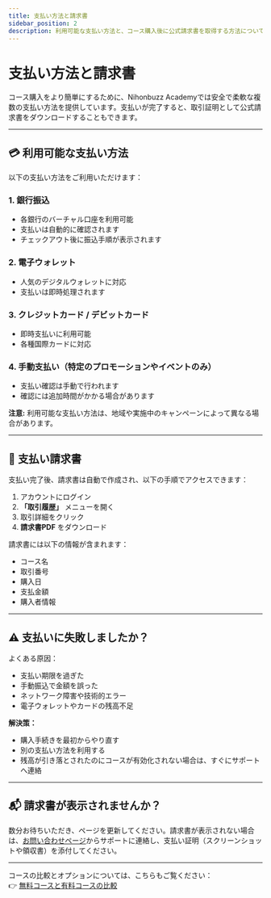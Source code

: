 ```yaml
---
title: 支払い方法と請求書
sidebar_position: 2
description: 利用可能な支払い方法と、コース購入後に公式請求書を取得する方法についての詳細情報。
---
```


# 支払い方法と請求書

コース購入をより簡単にするために、Nihonbuzz Academyでは安全で柔軟な複数の支払い方法を提供しています。支払いが完了すると、取引証明として公式請求書をダウンロードすることもできます。

---

## 💳 利用可能な支払い方法

以下の支払い方法をご利用いただけます：

### 1. 銀行振込
- 各銀行のバーチャル口座を利用可能
- 支払いは自動的に確認されます
- チェックアウト後に振込手順が表示されます

### 2. 電子ウォレット
- 人気のデジタルウォレットに対応
- 支払いは即時処理されます

### 3. クレジットカード / デビットカード
- 即時支払いに利用可能
- 各種国際カードに対応

### 4. 手動支払い（特定のプロモーションやイベントのみ）
- 支払い確認は手動で行われます
- 確認には追加時間がかかる場合があります

**注意:** 利用可能な支払い方法は、地域や実施中のキャンペーンによって異なる場合があります。

---

## 🧾 支払い請求書

支払い完了後、請求書は自動で作成され、以下の手順でアクセスできます：

1. アカウントにログイン
2. **「取引履歴」** メニューを開く
3. 取引詳細をクリック
4. **請求書PDF** をダウンロード

請求書には以下の情報が含まれます：
- コース名
- 取引番号
- 購入日
- 支払金額
- 購入者情報

---

## ⚠️ 支払いに失敗しましたか？

よくある原因：
- 支払い期限を過ぎた
- 手動振込で金額を誤った
- ネットワーク障害や技術的エラー
- 電子ウォレットやカードの残高不足

**解決策：**
- 購入手続きを最初からやり直す
- 別の支払い方法を利用する
- 残高が引き落とされたのにコースが有効化されない場合は、すぐにサポートへ連絡

---

## 📬 請求書が表示されませんか？

数分お待ちいただき、ページを更新してください。請求書が表示されない場合は、[お問い合わせページ](../hubungi-kami.md)からサポートに連絡し、支払い証明（スクリーンショットや領収書）を添付してください。

---

コースの比較とオプションについては、こちらもご覧ください：  
👉 [無料コースと有料コースの比較](./kursus-gratis-berbayar.md)
